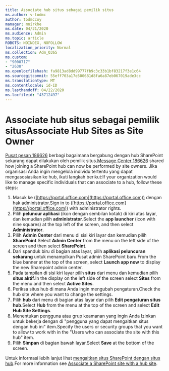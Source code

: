 ```yaml
---
title: Associate hub situs sebagai pemilik situs
ms.author: v-todmc
author: todmccoy
manager: mnirkhe
ms.date: 04/21/2020
ms.audience: Admin
ms.topic: article
ROBOTS: NOINDEX, NOFOLLOW
localization_priority: Normal
ms.collection: Adm_O365
ms.custom:
- "9000717"
- "2638"
ms.openlocfilehash: fa9813ad8dd99777fb9c3c33b1bf83217f3e1c64
ms.sourcegitcommit: 55eff703a17e500681d8fa6a87eb067019ade3cc
ms.translationtype: MT
ms.contentlocale: id-ID
ms.lasthandoff: 04/22/2020
ms.locfileid: "43712497"
---
```

# <a name="associate-hub-sites-as-site-owner"></a><span data-ttu-id="c48b5-102">Associate hub situs sebagai pemilik situs</span><span class="sxs-lookup"><span data-stu-id="c48b5-102">Associate Hub Sites as Site Owner</span></span>

<span data-ttu-id="c48b5-103">[Pusat pesan 186626](https://admin.microsoft.com/Adminportal/Home?source=applauncher#/MessageCenter?id=MC186626) berbagi bagaimana bergabung dengan hub SharePoint sekarang dapat dilakukan oleh pemilik situs.</span><span class="sxs-lookup"><span data-stu-id="c48b5-103">[Message Center 186626](https://admin.microsoft.com/Adminportal/Home?source=applauncher#/MessageCenter?id=MC186626) shared how joining a SharePoint hub can now be performed by site owners.</span></span> <span data-ttu-id="c48b5-104">Jika organisasi Anda ingin mengelola individu tertentu yang dapat mengasosiasikan ke hub, ikuti langkah berikut:</span><span class="sxs-lookup"><span data-stu-id="c48b5-104">If your organization would like to manage specific individuals that can associate to a hub, follow these steps:</span></span> 

1. <span data-ttu-id="c48b5-105">Masuk ke ([https://portal.office.com](https://portal.office.com)) dengan hak administrator.</span><span class="sxs-lookup"><span data-stu-id="c48b5-105">Sign in to ([https://portal.office.com](https://portal.office.com)) with administrator rights.</span></span>
2. <span data-ttu-id="c48b5-106">Pilih **peluncur aplikasi** (ikon dengan sembilan kotak) di kiri atas layar, dan kemudian pilih **administrator**.</span><span class="sxs-lookup"><span data-stu-id="c48b5-106">Select the **app launcher** (icon with nine squares) at the top left of the screen, and then select **Administrator**.</span></span>
3. <span data-ttu-id="c48b5-107">Pilih **Admin Center** dari menu di sisi kiri layar dan kemudian pilih **SharePoint**.</span><span class="sxs-lookup"><span data-stu-id="c48b5-107">Select **Admin Center** from the menu on the left side of the screen and then select **SharePoint**.</span></span>
4. <span data-ttu-id="c48b5-108">Dari spanduk biru di bagian atas layar, pilih **aplikasi peluncuran sekarang** untuk menampilkan Pusat admin SharePoint baru.</span><span class="sxs-lookup"><span data-stu-id="c48b5-108">From the blue banner at the top of the screen, select **Launch app now** to display the new Sharepoint admin center.</span></span>
5. <span data-ttu-id="c48b5-109">Pada tampilan di sisi kiri layar pilih **situs** dari menu dan kemudian pilih **situs aktif**.</span><span class="sxs-lookup"><span data-stu-id="c48b5-109">In the display on the left side of the screen select **Sites** from the menu and then select **Active Sites**.</span></span>
6. <span data-ttu-id="c48b5-110">Periksa situs hub di mana Anda ingin mengubah pengaturan.</span><span class="sxs-lookup"><span data-stu-id="c48b5-110">Check the hub site where you want to change the settings.</span></span>
7. <span data-ttu-id="c48b5-111">Pilih **hub** dari menu di bagian atas layar dan pilih **Edit pengaturan situs hub**.</span><span class="sxs-lookup"><span data-stu-id="c48b5-111">Select **Hub** from the menu at the top of the screen and select **Edit Hub Site Settings**.</span></span>
8. <span data-ttu-id="c48b5-112">Menentukan pengguna atau grup keamanan yang ingin Anda Izinkan untuk bekerja dengan di "pengguna yang dapat mengaitkan situs dengan hub ini" item.</span><span class="sxs-lookup"><span data-stu-id="c48b5-112">Specify the users or security groups that you want to allow to work with in the "Users who can associate the site with this hub" item.</span></span>
9. <span data-ttu-id="c48b5-113">Pilih **Simpan** di bagian bawah layar.</span><span class="sxs-lookup"><span data-stu-id="c48b5-113">Select **Save** at the bottom of the screen.</span></span>

<span data-ttu-id="c48b5-114">Untuk informasi lebih lanjut lihat [mengaitkan situs SharePoint dengan situs hub](https://support.office.com/article/associate-a-sharepoint-site-with-a-hub-site-ae0009fd-af04-4d3d-917d-88edb43efc05).</span><span class="sxs-lookup"><span data-stu-id="c48b5-114">For more information see [Associate a SharePoint site with a hub site](https://support.office.com/article/associate-a-sharepoint-site-with-a-hub-site-ae0009fd-af04-4d3d-917d-88edb43efc05).</span></span> 